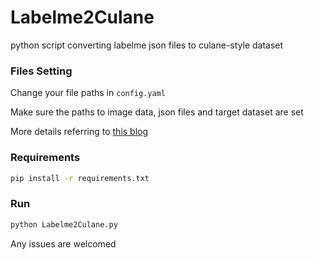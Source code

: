 # Labelme2Culane
python script converting labelme json files to culane-style dataset

### Files Setting
Change your file paths in `config.yaml`

Make sure the paths to image data, json files and target dataset are set

More details referring to [this blog](https://weihongpan.github.io/experiment/%E5%A6%82%E4%BD%95%E5%B0%86Labelme%E6%A0%87%E6%B3%A8%E5%9B%BE%E5%83%8F%E8%BD%AC%E4%B8%BACULane%E6%95%B0%E6%8D%AE%E9%9B%86%E6%A0%BC%E5%BC%8F/)

### Requirements
```bash
pip install -r requirements.txt
```

### Run
```python
python Labelme2Culane.py
```

Any issues are welcomed
